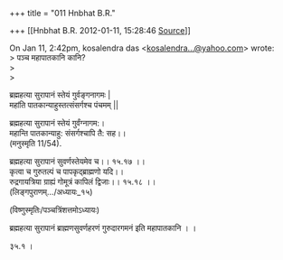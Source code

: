 +++
title = "011 Hnbhat B.R."

+++
[[Hnbhat B.R.	2012-01-11, 15:28:46 [Source](https://groups.google.com/g/bvparishat/c/zG4bZubyrCA)]]



On Jan 11, 2:42pm, kosalendra das \<[kosalendra...@yahoo.com]()\> wrote:  
\> पञ्च महापातकानि कानि?  
\>  
\>

ब्रह्महत्या सुरापानं स्तेयं गुर्वङ्गनागमः \|  
महांति पातकान्याहुस्तत्संसर्गश्च पंचमम् \|\|

ब्रह्महत्या सुरापानं स्तेयं गुर्वंग्नागम:।  
महान्ति पातकान्याहु: संसर्गश्चापि तै: सह।।  
(मनुस्मृति 11/54).

ब्रह्महत्या सुरापानं सुवर्णस्तेयमेव च।। १५.१७ ।।  
कृत्वा च गुरुतल्पं च पापकृद्ब्राह्मणो यदि।।  
रुद्रगायत्रिया ग्राह्यं गोमूत्रं कापिलं द्विजाः।। १५.१८ ।।  
(लिङ्गपुराणम्.../अध्यायः\_१५)

(विष्णुस्मृतिः/पञ्चत्रिंशत्तमोऽध्यायः)

  
ब्रह्महत्या सुरापानं ब्राह्मणसुवर्णहरणं गुरुदारगमनं इति महापातकानि । ।  

३५.१ ।

